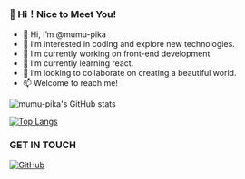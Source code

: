 ### 👀 Hi！Nice to Meet You!
- 👋 Hi, I’m @mumu-pika
- 👀 I’m interested in coding and explore new technologies.
- 🔭 I’m currently working on front-end development
- 🌱 I’m currently learning react.
- 💞️ I’m looking to collaborate on creating a beautiful world.
- 📫 Welcome to reach me!


![mumu-pika's GitHub stats](https://github-readme-stats.vercel.app/api?username=mumu-pika&theme=jolly&show_icons=true)

[![Top Langs](https://github-readme-stats.vercel.app/api/top-langs/?username=mumu-pika&layout=compact)](https://github.com/anuraghazra/github-readme-stats)

<!---
mumu-pika/mumu-pika is a ✨ special ✨ repository because its `README.md` (this file) appears on your GitHub profile.
You can click the Preview link to take a look at your changes.
--->


### GET IN TOUCH
[![GitHub](https://img.shields.io/badge/GitHub-grey?logo=github)](https://github.com/mumu-pika)
